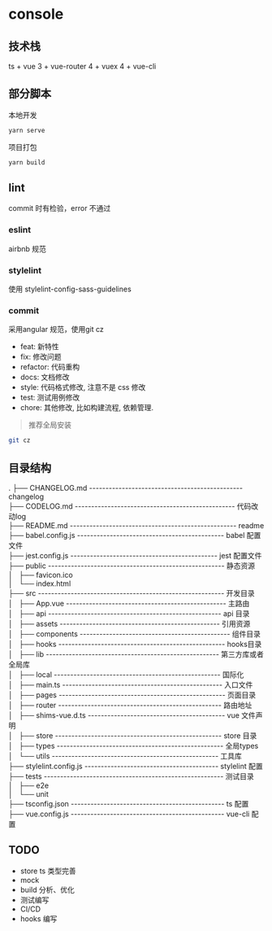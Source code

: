 # console

## 技术栈
ts + vue 3 + vue-router 4 + vuex 4 + vue-cli
## 部分脚本

本地开发
```sh
yarn serve
```

项目打包
```sh
yarn build
```

## lint

commit 时有检验，error 不通过
### eslint
airbnb 规范
### stylelint
使用 stylelint-config-sass-guidelines

### commit
采用angular 规范，使用git cz

* feat: 新特性
* fix: 修改问题
* refactor: 代码重构
* docs: 文档修改
* style: 代码格式修改, 注意不是 css 修改
* test: 测试用例修改
* chore: 其他修改, 比如构建流程, 依赖管理.

> 推荐全局安装
```sh
git cz
```

## 目录结构

.
├── CHANGELOG.md  ----------------------------------------------- changelog  
├── CODELOG.md  ------------------------------------------------- 代码改动log  
├── README.md --------------------------------------------------- readme
├── babel.config.js --------------------------------------------- babel 配置文件  
├── jest.config.js  --------------------------------------------- jest 配置文件  
├── public ------------------------------------------------------ 静态资源  
│   ├── favicon.ico  
│   └── index.html  
├── src --------------------------------------------------------- 开发目录  
│   ├── App.vue ------------------------------------------------- 主路由  
│   ├── api ----------------------------------------------------- api 目录  
│   ├── assets  ------------------------------------------------- 引用资源  
│   ├── components ---------------------------------------------- 组件目录  
│   ├── hooks --------------------------------------------------- hooks目录  
│   ├── lib ----------------------------------------------------- 第三方库或者全局库  
│   ├── local --------------------------------------------------- 国际化  
│   ├── main.ts ------------------------------------------------- 入口文件  
│   ├── pages --------------------------------------------------- 页面目录  
│   ├── router -------------------------------------------------- 路由地址  
│   ├── shims-vue.d.ts ------------------------------------------ vue 文件声明  
│   ├── store --------------------------------------------------- store 目录  
│   ├── types --------------------------------------------------- 全局types  
│   └── utils --------------------------------------------------- 工具库  
├── stylelint.config.js ----------------------------------------- stylelint 配置  
├── tests ------------------------------------------------------- 测试目录  
│   ├── e2e  
│   └── unit  
├── tsconfig.json ----------------------------------------------- ts 配置  
├── vue.config.js ----------------------------------------------- vue-cli 配置  

## TODO

* store ts 类型完善
* mock
* build 分析、优化
* 测试编写
* CI/CD
* hooks 编写